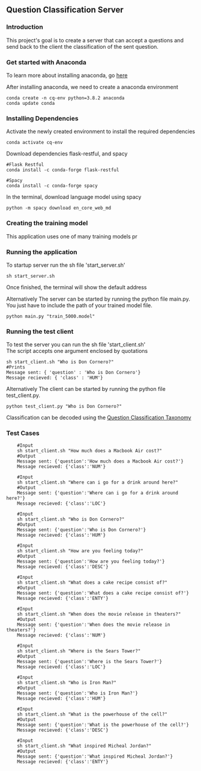 ## Question Classification Server

### Introduction
This project's goal is to create a server that can accept a questions and send back to the client the classification of 
the sent question.

### Get started with Anaconda
To learn more about installing anaconda, go [here](https://docs.anaconda.com/anaconda/install/)

After installing anaconda, we need to create a anaconda environment

```
conda create -n cq-env python=3.8.2 anaconda
conda update conda
```

### Installing Dependencies

Activate the newly created environment to install the required dependencies
```
conda activate cq-env
```

Download dependencies flask-restful, and spacy
```
#Flask Restful
conda install -c conda-forge flask-restful

#Spacy
conda install -c conda-forge spacy

```

In the terminal, download language model using spacy

```
python -m spacy download en_core_web_md
```

### Creating the training model
This application uses one of many training models pr

### Running the application
To startup server run the sh file 'start_server.sh'
```
sh start_server.sh
```

Once finished, the terminal will show the default address

Alternatively The server can be started by running the python file main.py.
You just have to include the path of your trained model file.
```
python main.py "train_5000.model"
```

### Running the test client
To test the server you can run the sh file 'start_client.sh'\
The script accepts one argument enclosed by quotations
```
sh start_client.sh "Who is Don Cornero?"
#Prints
Message sent: { 'question' : 'Who is Don Cornero'}
Message recieved: { 'class' : 'HUM'} 
```

Alternatively The client can be started by running the python file test_client.py.
```
python test_client.py "Who is Don Cornero?"
```

Classification can be decoded using the [Question Classification Taxonomy](https://cogcomp.seas.upenn.edu/Data/QA/QC/definition.html)

### Test Cases
```
    #Input
    sh start_client.sh "How much does a Macbook Air cost?"
    #Output
    Message sent: {'question':'How much does a Macbook Air cost?'}
    Message recieved: {'class':'NUM'}

    #Input
    sh start_client.sh "Where can i go for a drink around here?"
    #Output
    Message sent: {'question':'Where can i go for a drink around here?'}
    Message recieved: {'class':'LOC'}

    #Input
    sh start_client.sh "Who is Don Cornero?"
    #Output
    Message sent: {'question':'Who is Don Cornero?'}
    Message recieved: {'class':'HUM'}

    #Input
    sh start_client.sh "How are you feeling today?"
    #Output
    Message sent: {'question':'How are you feeling today?'}
    Message recieved: {'class':'DESC'}
    
    #Input
    sh start_client.sh "What does a cake recipe consist of?"
    #Output
    Message sent: {'question':'What does a cake recipe consist of?'}
    Message recieved: {'class':'ENTY'}

    #Input
    sh start_client.sh "When does the movie release in theaters?"
    #Output
    Message sent: {'question':'When does the movie release in theaters?'}
    Message recieved: {'class':'NUM'}

    #Input
    sh start_client.sh "Where is the Sears Tower?"
    #Output
    Message sent: {'question':'Where is the Sears Tower?'}
    Message recieved: {'class':'LOC'}

    #Input
    sh start_client.sh "Who is Iron Man?"
    #Output
    Message sent: {'question':'Who is Iron Man?'}
    Message recieved: {'class':'HUM'}

    #Input
    sh start_client.sh "What is the powerhouse of the cell?"
    #Output
    Message sent: {'question':'What is the powerhouse of the cell?'}
    Message recieved: {'class':'DESC'}
    
    #Input
    sh start_client.sh "What inspired Micheal Jordan?"
    #Output
    Message sent: {'question':'What inspired Micheal Jordan?'}
    Message recieved: {'class':'ENTY'}
```
